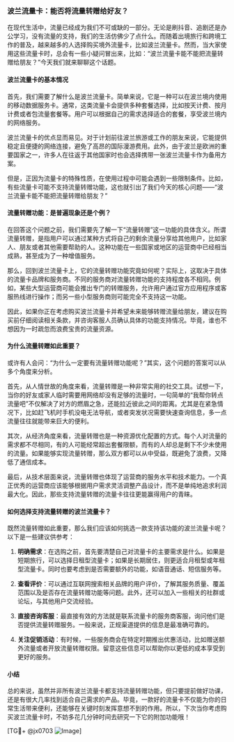 ### 波兰流量卡：能否将流量转赠给好友？

在现代生活中，流量已经成为我们不可或缺的一部分。无论是刷抖音、追剧还是办公学习，没有流量的支持，我们的生活仿佛少了点什么。而随着出境旅行和跨境工作的普及，越来越多的人选择购买境外流量卡，比如波兰流量卡。然而，当大家使用这些流量卡时，总会有一些小疑问冒出来，比如：“波兰流量卡能不能把流量转赠给朋友？”今天我们就来聊聊这个话题。

#### 波兰流量卡的基本情况

首先，我们需要了解什么是波兰流量卡。简单来说，它是一种可以在波兰境内使用的移动数据服务卡。通常，这类流量卡会提供多种套餐选择，比如按天计费、按月计费或者包流量套餐等。用户可以根据自己的需求选择适合的套餐，享受波兰境内的网络服务。

波兰流量卡的优点显而易见。对于计划前往波兰旅游或工作的朋友来说，它能提供稳定且便捷的网络连接，避免了高昂的国际漫游费用。此外，由于波兰是欧洲的重要国家之一，许多人在往返于其他国家时也会选择携带一张波兰流量卡作为备用方案。

但是，正因为流量卡的特殊性质，在使用过程中可能会遇到一些限制条件。比如，有些流量卡可能不支持流量转赠功能，这也就引出了我们今天的核心问题——“波兰流量卡能不能把流量转赠给朋友？”

#### 流量转赠功能：是普遍现象还是个例？

在回答这个问题之前，我们需要先了解一下“流量转赠”这一功能的具体含义。所谓流量转赠，是指用户可以通过某种方式将自己的剩余流量分享给其他用户，比如家人、朋友或者其他需要帮助的人。这种功能在一些国家或地区的运营商中已经相当成熟，甚至成为了一种增值服务。

那么，回到波兰流量卡上，它的流量转赠功能究竟如何呢？实际上，这取决于具体的流量卡品牌和服务商。不同的服务商对流量转赠功能的支持程度各不相同。例如，某些大型运营商可能会推出专门的转赠服务，允许用户通过官方应用程序或客服热线进行操作；而另一些小型服务商则可能完全不支持这一功能。

因此，如果你正在考虑购买波兰流量卡并希望未来能够转赠流量给朋友，建议在购买前仔细阅读相关条款，并咨询客服人员确认具体的功能支持情况。毕竟，谁也不想因为一时疏忽而浪费宝贵的流量资源。

#### 为什么流量转赠如此重要？

或许有人会问：“为什么一定要有流量转赠功能呢？”其实，这个问题的答案可以从多个角度来分析。

首先，从人情世故的角度来看，流量转赠是一种非常实用的社交工具。试想一下，当你的好友或家人临时需要用网络却没有足够的流量时，一句简单的“我帮你转点流量吧”不仅解决了对方的燃眉之急，还能拉近彼此之间的距离。尤其是在紧急情况下，比如赶飞机时手机没电无法导航，或者突发状况需要快速查询信息，多一点流量往往就能带来巨大的便利。

其次，从经济角度来看，流量转赠也是一种资源优化配置的方式。每个人对流量的需求都不尽相同，有的人可能经常超出套餐限额，而有的人却总是剩下不少未使用的流量。如果能够实现流量转赠，那么双方都可以从中受益，既避免了浪费，又降低了通信成本。

最后，从技术层面来说，流量转赠也体现了运营商的服务水平和技术能力。一个真正优秀的运营商应该能够根据用户需求灵活调整产品设计，而不是单纯地追求利润最大化。因此，那些支持流量转赠的流量卡往往更能赢得用户的青睐。

#### 如何选择支持流量转赠的波兰流量卡？

既然流量转赠如此重要，那么我们应该如何挑选一款支持该功能的波兰流量卡呢？以下是一些建议供参考：

1. **明确需求**：在选购之前，首先要清楚自己对流量卡的主要需求是什么。如果是短期旅行，可以选择日租型流量卡；如果是长期居住，则更适合月租型或年租型流量卡。同时也要考虑到是否需要额外的功能，如语音通话、短信服务等。

2. **查看评价**：可以通过互联网搜索相关品牌的用户评价，了解其服务质量、覆盖范围以及是否存在流量转赠功能等问题。此外，还可以加入一些相关的社群或论坛，与其他用户交流经验。

3. **直接咨询客服**：最直接有效的方法就是联系流量卡的服务商客服，询问他们是否提供流量转赠服务。一般来说，正规渠道提供的信息是最准确可靠的。

4. **关注促销活动**：有时候，一些服务商会在特定时期推出优惠活动，比如赠送额外流量或者开放流量转赠权限。留意这些信息可以帮助你以更低的成本享受到更好的服务。

#### 小结

总的来说，虽然并非所有波兰流量卡都支持流量转赠功能，但只要提前做好功课，还是有很大几率找到适合自己需求的产品。毕竟，一款好的流量卡不仅能为你的日常生活带来便利，还能够在关键时刻发挥意想不到的作用。所以，下次当你考虑购买波兰流量卡时，不妨多花几分钟时间去研究一下它的附加功能哦！

[TG💪+ @jx0703 ![Image](https://github.com/user-attachments/assets/dbca1d08-cadb-493c-b0ec-ad6f7a83f270)]